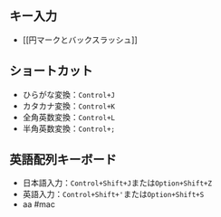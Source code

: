 ## キー入力
- [[円マークとバックスラッシュ]]
## ショートカット
- ひらがな変換：`Control+J`
- カタカナ変換：`Control+K`
- 全角英数変換：`Control+L`
- 半角英数変換：`Control+;`
## 英語配列キーボード
- 日本語入力：`Control+Shift+J`または`Option+Shift+Z`
- 英語入力：`Control+Shift+'`または`Option+Shift+S`
- aa
#mac 